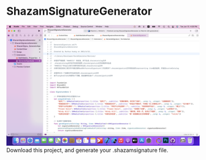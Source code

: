 # ShazamSignatureGenerator

![Intro.png](https://github.com/HuangRunHua/ShazamSignatureGenerator/blob/main/ShazamSignatureGenerator/Intro.png)
Download this project, and generate your .shazamsignature file.
